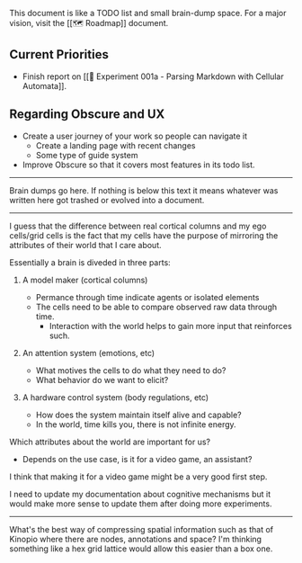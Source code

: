 This document is like a TODO list and small brain-dump space. For a major vision, visit the [[🗺 Roadmap]] document.

## Current Priorities

* Finish report on [[🔬 Experiment 001a - Parsing Markdown with Cellular Automata]].

## Regarding Obscure and UX

* Create a user journey of your work so people can navigate it
	* Create a landing page with recent changes
	* Some type of guide system
* Improve Obscure so that it covers most features in its todo list.

---

Brain dumps go here. If nothing is below this text it means whatever was written here got trashed or evolved into a document.

---

I guess that the difference between real cortical columns and my ego cells/grid cells is the fact that my cells have the purpose of mirroring the attributes of their world that I care about.

Essentially a brain is diveded in three parts:

1. A model maker (cortical columns)
	- Permance through time indicate agents or isolated elements
	- The cells need to be able to compare observed raw data through time.
		- Interaction with the world helps to gain more input that reinforces such.

2. An attention system (emotions, etc)
	- What motives the cells to do what they need to do?
	- What behavior do we want to elicit?

3. A hardware control system (body regulations, etc)
	- How does the system maintain itself alive and capable?
	- In the world, time kills you, there is not infinite energy.

Which attributes about the world are important for us?
- Depends on the use case, is it for a video game, an assistant?

I think that making it for a video game might be a very good first step.

I need to update my documentation about cognitive mechanisms but it would make more sense to update them after doing more experiments.

---

What's the best way of compressing spatial information such as that of Kinopio where there are nodes, annotations and space? I'm thinking something like a hex grid lattice would allow this easier than a box one.